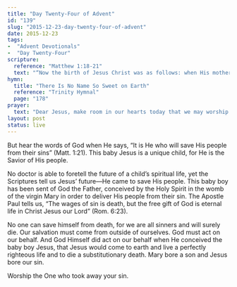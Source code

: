 ```yaml
---
title: "Day Twenty-Four of Advent"
id: "139"
slug: "2015-12-23-day-twenty-four-of-advent"
date: 2015-12-23
tags:
-  "Advent Devotionals"
-  "Day Twenty-Four"
scripture:
  reference: "Matthew 1:18-21"
  text: "“Now the birth of Jesus Christ was as follows: when His mother Mary had been betrothed to Joseph, before they came together she was found to be with child by the Holy Spirit. And Joseph her husband, being a righteous man and not wanting to disgrace her, planned to send her away secretly. But when he had considered this, behold, an angel of the Lord appeared to him in a dream, saying, ‘Joseph, son of David, do not be afraid to take Mary as your wife; for the Child who has been conceived in her is of the Holy Spirit. She will bear a Son; and you shall call His name Jesus, for He will save His people from their sins.’”"
hymn:
  title: "There Is No Name So Sweet on Earth"
  reference: "Trinity Hymnal"
  page: "178"
prayer:
  text: "Dear Jesus, make room in our hearts today that we may worship You in all Your glory. May we see our hearts today as they truly are and see our sin that we may truly recognize our need. Show us our Savior that we may cry out in sincere thanksgiving for Your life and work on our behalf. We love you Jesus, Savior of Your people. Amen."
layout: post
status: live
---
```


But hear the words of God when He says, “It is He who will save His people from their sins” (Matt. 1:21). This baby Jesus is a unique child, for He is the Savior of His people.

No doctor is able to foretell the future of a child’s spiritual life, yet the Scriptures tell us Jesus’ future—He came to save His people. This baby boy has been sent of God the Father, conceived by the Holy Spirit in the womb of the virgin Mary in order to deliver His people from their sin. The Apostle Paul tells us, “The wages of sin is death, but the free gift of God is eternal life in Christ Jesus our Lord” (Rom. 6:23).

No one can save himself from death, for we are all sinners and will surely die. Our salvation must come from outside of ourselves. God must act on our behalf. And God Himself did act on our behalf when He conceived the baby boy Jesus, that Jesus would come to earth and live a perfectly righteous life and to die a substitutionary death. Mary bore a son and Jesus bore our sin.

Worship the One who took away your sin.
